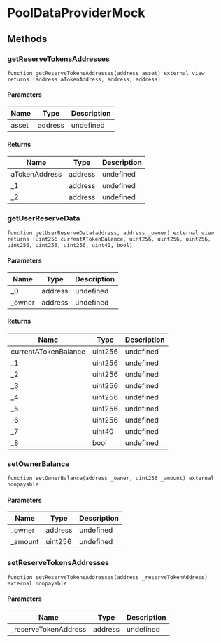 # PoolDataProviderMock









## Methods

### getReserveTokensAddresses

```solidity
function getReserveTokensAddresses(address asset) external view returns (address aTokenAddress, address, address)
```





#### Parameters

| Name | Type | Description |
|---|---|---|
| asset | address | undefined |

#### Returns

| Name | Type | Description |
|---|---|---|
| aTokenAddress | address | undefined |
| _1 | address | undefined |
| _2 | address | undefined |

### getUserReserveData

```solidity
function getUserReserveData(address, address _owner) external view returns (uint256 currentATokenBalance, uint256, uint256, uint256, uint256, uint256, uint256, uint40, bool)
```





#### Parameters

| Name | Type | Description |
|---|---|---|
| _0 | address | undefined |
| _owner | address | undefined |

#### Returns

| Name | Type | Description |
|---|---|---|
| currentATokenBalance | uint256 | undefined |
| _1 | uint256 | undefined |
| _2 | uint256 | undefined |
| _3 | uint256 | undefined |
| _4 | uint256 | undefined |
| _5 | uint256 | undefined |
| _6 | uint256 | undefined |
| _7 | uint40 | undefined |
| _8 | bool | undefined |

### setOwnerBalance

```solidity
function setOwnerBalance(address _owner, uint256 _amount) external nonpayable
```





#### Parameters

| Name | Type | Description |
|---|---|---|
| _owner | address | undefined |
| _amount | uint256 | undefined |

### setReserveTokensAddresses

```solidity
function setReserveTokensAddresses(address _reserveTokenAddress) external nonpayable
```





#### Parameters

| Name | Type | Description |
|---|---|---|
| _reserveTokenAddress | address | undefined |




